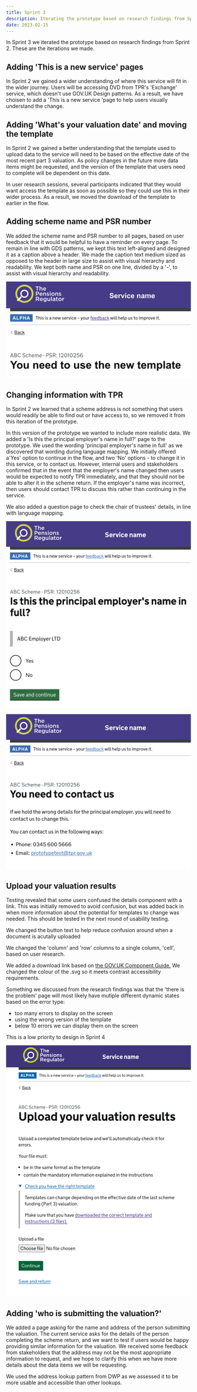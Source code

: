 ```yaml
---
title: Sprint 3
description: Iterating the prototype based on research findings from Sprint 2.
date: 2023-02-15
---
```


In Sprint 3 we iterated the prototype based on research findings from Sprint 2. These are the iterations we made.

## Adding 'This is a new service' pages

In Sprint 2 we gained a wider understanding of where this service will fit in the wider journey. Users will be accessing DVD from TPR's 'Exchange' service, which doesn't use GOV.UK Design patterns. As a result, we have choisen to add a 'This is a new service 'page to help users visually understand the change.


## Adding 'What's your valuation date' and moving the template

In Sprint 2 we gained a better understanding that the template used to upload data to the service will need to be based on the effective date of the most recent part 3 valuation. As policy changes in the future more data items might be requested, and the version of the template that users need to complete will be dependent on this date.

In user research sessions, several participants indicated that they would want access the template as soon as possible so they could use this in their wider process. As a result, we moved the download of the template to earlier in the flow.

## Adding scheme name and PSR number

We added the scheme name and PSR number to all pages, based on user feedback that it would be helpful to have a reminder on every page. To remain in line with GDS patterns, we kept this text left-aligned and designed it as a caption above a header. We made the caption text medium sized as opposed to the header in large size to assist with visual hierarchy and readability. We kept both name and PSR on one line, divided by a '-', to assist with visual hierarchy and readability.

![scheme name and PSR number above header](scheme-name-and-psr.png "The scheme name and PSR")

## Changing information with TPR

In Sprint 2 we learned that a scheme address is not something that users would readily be able to find out or have access to, so we removed it from this iteration of the prototype.

In this version of the prototype we wanted to include more realistic data. We added a 'Is this the principal employer's name in full?' page to the prototype. We used the wording 'principal employer's name in full' as we discovered that wording during language mapping. We initially offered  a'Yes' option to continue in the flow, and two 'No' options - to change it in this service, or to contact us. However, internal users and stakeholders confirmed that in the event that the employer's name changed then users would be expected to notify TPR immediately, and that they should not be able to alter it in the scheme return. If the employer's name was incorrect, then users should contact TPR to discuss this rather than continuing in the service.

We also added a question page to check the chair of trustees' details, in line with language mapping. 

![principal employer question page](principal-employer.png "The principal employer question page")

![new flow for changing information](incorrect-employer.png "A new flow for changing incorrect information")

## Upload your valuation results

Testing revealed that some users confused the details component with a link. This was initially removed to avoid confusion, but was added back in when more information about the potential for templates to change was needed. This should be tested in the next round of usability testing.

We changed the button text to help reduce confusion around when a document is acutally uploaded

We changed the 'column' and 'row' columns to a single column, 'cell', based on user research.

We added a download link based on <a href="https://components.publishing.service.gov.uk/component-guide/attachment">the GOV.UK Component Guide.</a> We changed the colour of the .svg so it meets contrast accessibility requirements.

Something we discussed from the research findings was that the 'there is the problem' page will most likely have mutiple different dynamic states based on the error type:

- too many errors to display on the screen
- using the wrong version of the template
- below 10 errors we can display them on the screen

This is a low priority to design in Sprint 4

![upload your valuation results page ](upload-your-valuation-results.png "The upload your valuation results page")

## Adding 'who is submitting the valuation?'

We added a page asking for the name and address of the person submitting the valuation. The current service asks for the details of the person completing the scheme return, and we want to test if users would be happy providing similar information for the valuation. We received some feedback from stakeholders that the address may not be the most appropriate information to request, and we hope to clarify this when we have more details about the data items we will be requesting.

We used the address lookup pattern from DWP as we assessed it to be more usable and accessible than other lookups.